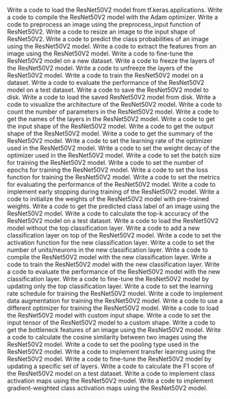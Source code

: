 Write a code to load the ResNet50V2 model from tf.keras.applications.
Write a code to compile the ResNet50V2 model with the Adam optimizer.
Write a code to preprocess an image using the preprocess_input function of ResNet50V2.
Write a code to resize an image to the input shape of ResNet50V2.
Write a code to predict the class probabilities of an image using the ResNet50V2 model.
Write a code to extract the features from an image using the ResNet50V2 model.
Write a code to fine-tune the ResNet50V2 model on a new dataset.
Write a code to freeze the layers of the ResNet50V2 model.
Write a code to unfreeze the layers of the ResNet50V2 model.
Write a code to train the ResNet50V2 model on a dataset.
Write a code to evaluate the performance of the ResNet50V2 model on a test dataset.
Write a code to save the ResNet50V2 model to disk.
Write a code to load the saved ResNet50V2 model from disk.
Write a code to visualize the architecture of the ResNet50V2 model.
Write a code to count the number of parameters in the ResNet50V2 model.
Write a code to get the names of the layers in the ResNet50V2 model.
Write a code to get the input shape of the ResNet50V2 model.
Write a code to get the output shape of the ResNet50V2 model.
Write a code to get the summary of the ResNet50V2 model.
Write a code to set the learning rate of the optimizer used in the ResNet50V2 model.
Write a code to set the weight decay of the optimizer used in the ResNet50V2 model.
Write a code to set the batch size for training the ResNet50V2 model.
Write a code to set the number of epochs for training the ResNet50V2 model.
Write a code to set the loss function for training the ResNet50V2 model.
Write a code to set the metrics for evaluating the performance of the ResNet50V2 model.
Write a code to implement early stopping during training of the ResNet50V2 model.
Write a code to initialize the weights of the ResNet50V2 model with pre-trained weights.
Write a code to get the predicted class label of an image using the ResNet50V2 model.
Write a code to calculate the top-k accuracy of the ResNet50V2 model on a test dataset.
Write a code to load the ResNet50V2 model without the top classification layer.
Write a code to add a new classification layer on top of the ResNet50V2 model.
Write a code to set the activation function for the new classification layer.
Write a code to set the number of units/neurons in the new classification layer.
Write a code to compile the ResNet50V2 model with the new classification layer.
Write a code to train the ResNet50V2 model with the new classification layer.
Write a code to evaluate the performance of the ResNet50V2 model with the new classification layer.
Write a code to fine-tune the ResNet50V2 model by updating only the top classification layer.
Write a code to set the learning rate schedule for training the ResNet50V2 model.
Write a code to implement data augmentation for training the ResNet50V2 model.
Write a code to use a different optimizer for training the ResNet50V2 model.
Write a code to load the ResNet50V2 model with custom input shape.
Write a code to set the input tensor of the ResNet50V2 model to a custom shape.
Write a code to get the bottleneck features of an image using the ResNet50V2 model.
Write a code to calculate the cosine similarity between two images using the ResNet50V2 model.
Write a code to set the pooling type used in the ResNet50V2 model.
Write a code to implement transfer learning using the ResNet50V2 model.
Write a code to fine-tune the ResNet50V2 model by updating a specific set of layers.
Write a code to calculate the F1 score of the ResNet50V2 model on a test dataset.
Write a code to implement class activation maps using the ResNet50V2 model.
Write a code to implement gradient-weighted class activation maps using the ResNet50V2 model.